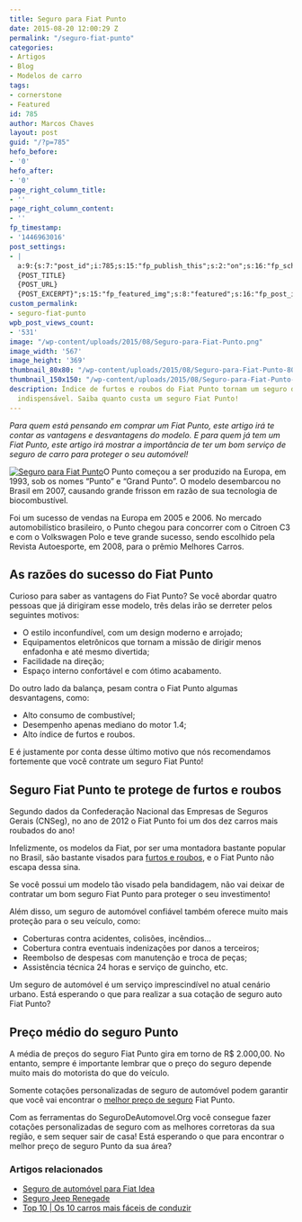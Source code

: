 ```yaml
---
title: Seguro para Fiat Punto
date: 2015-08-20 12:00:29 Z
permalink: "/seguro-fiat-punto"
categories:
- Artigos
- Blog
- Modelos de carro
tags:
- cornerstone
- Featured
id: 785
author: Marcos Chaves
layout: post
guid: "/?p=785"
hefo_before:
- '0'
hefo_after:
- '0'
page_right_column_title:
- ''
page_right_column_content:
- ''
fp_timestamp:
- '1446963016'
post_settings:
- |
  a:9:{s:7:"post_id";i:785;s:15:"fp_publish_this";s:2:"on";s:16:"fp_schedule_this";s:3:"yes";s:11:"fp_datetime";s:0:"";s:18:"fp_timezone_offset";s:3:"120";s:8:"msg_body";s:66:"Novo post no {SITE_NAME}
  {POST_TITLE}
  {POST_URL}
  {POST_EXCERPT}";s:15:"fp_featured_img";s:8:"featured";s:16:"fp_post_img_text";s:0:"";s:5:"pages";a:2:{i:0;s:3:"own";i:1;s:15:"520743491417556";}}
custom_permalink:
- seguro-fiat-punto
wpb_post_views_count:
- '531'
image: "/wp-content/uploads/2015/08/Seguro-para-Fiat-Punto.png"
image_width: '567'
image_height: '369'
thumbnail_80x80: "/wp-content/uploads/2015/08/Seguro-para-Fiat-Punto-80x80.png"
thumbnail_150x150: "/wp-content/uploads/2015/08/Seguro-para-Fiat-Punto-150x150.png"
description: Índice de furtos e roubos do Fiat Punto tornam um seguro de automóvel
  indispensável. Saiba quanto custa um seguro Fiat Punto!
---
```


_Para quem está pensando em comprar um Fiat Punto, este artigo irá te contar as vantagens e desvantagens do modelo. E para quem já tem um Fiat Punto, este artigo irá mostrar a importância de ter um bom serviço de seguro de carro para proteger o seu automóvel!_

[<img class="alignleft wp-image-3280" title="Seguro para Fiat Punto" src="/wp-content/uploads/2015/08/Seguro-para-Fiat-Punto.png" alt="Seguro para Fiat Punto" width="367" height="239" srcset="/wp-content/uploads/2015/08/Seguro-para-Fiat-Punto.png 567w, /wp-content/uploads/2015/08/Seguro-para-Fiat-Punto-250x163.png 250w, /wp-content/uploads/2015/08/Seguro-para-Fiat-Punto-120x78.png 120w" sizes="(max-width: 367px) 100vw, 367px" />](/wp-content/uploads/2015/08/Seguro-para-Fiat-Punto.png)O Punto começou a ser produzido na Europa, em 1993, sob os nomes “Punto” e “Grand Punto”. O modelo desembarcou no Brasil em 2007, causando grande frisson em razão de sua tecnologia de biocombustível.

Foi um sucesso de vendas na Europa em 2005 e 2006. No mercado automobilístico brasileiro, o Punto chegou para concorrer com o Citroen C3 e com o Volkswagen Polo e teve grande sucesso, sendo escolhido pela Revista Autoesporte, em 2008, para o prêmio Melhores Carros.

## As razões do sucesso do Fiat Punto

Curioso para saber as vantagens do Fiat Punto? Se você abordar quatro pessoas que já dirigiram esse modelo, três delas irão se derreter pelos seguintes motivos:

  * O estilo inconfundível, com um design moderno e arrojado;
  * Equipamentos eletrônicos que tornam a missão de dirigir menos enfadonha e até mesmo divertida;
  * Facilidade na direção;
  * Espaço interno confortável e com ótimo acabamento.

Do outro lado da balança, pesam contra o Fiat Punto algumas desvantagens, como:

  * Alto consumo de combustível;
  * Desempenho apenas mediano do motor 1.4;
  * Alto índice de furtos e roubos.

E é justamente por conta desse último motivo que nós recomendamos fortemente que você contrate um seguro Fiat Punto!

## Seguro Fiat Punto te protege de furtos e roubos

Segundo dados da Confederação Nacional das Empresas de Seguros Gerais (CNSeg), no ano de 2012 o Fiat Punto foi um dos dez carros mais roubados do ano!

Infelizmente, os modelos da Fiat, por ser uma montadora bastante popular no Brasil, são bastante visados para [furtos e roubos](/seguro-auto-parcial-roubo), e o Fiat Punto não escapa dessa sina.

Se você possui um modelo tão visado pela bandidagem, não vai deixar de contratar um bom seguro Fiat Punto para proteger o seu investimento!

Além disso, um seguro de automóvel confiável também oferece muito mais proteção para o seu veículo, como:

  * Coberturas contra acidentes, colisões, incêndios&#8230;
  * Cobertura contra eventuais indenizações por danos a terceiros;
  * Reembolso de despesas com manutenção e troca de peças;
  * Assistência técnica 24 horas e serviço de guincho, etc.

Um seguro de automóvel é um serviço imprescindível no atual cenário urbano. Está esperando o que para realizar a sua cotação de seguro auto Fiat Punto?

## Preço médio do seguro Punto

A média de preços do seguro Fiat Punto gira em torno de R$ 2.000,00. No entanto, sempre é importante lembrar que o preço do seguro depende muito mais do motorista do que do veículo.

Somente cotações personalizadas de seguro de automóvel podem garantir que você vai encontrar o [melhor preço de seguro](/quero-um-seguro-de-carro-barato-como-proceder) Fiat Punto.

Com as ferramentas do SeguroDeAutomovel.Org você consegue fazer cotações personalizadas de seguro com as melhores corretoras da sua região, e sem sequer sair de casa! Está esperando o que para encontrar o melhor preço de seguro Punto da sua área?

### Artigos relacionados

  * <a href="/seguro-auto-fiat-idea" target="_blank">Seguro de automóvel para Fiat Idea</a>
  * <a href="/seguro-jeep-renegade" target="_blank">Seguro Jeep Renegade</a>
  * <a href="/direcao-facil-10-carros-mais-faceis-de-conduzir" target="_blank">Top 10 | Os 10 carros mais fáceis de conduzir</a>
